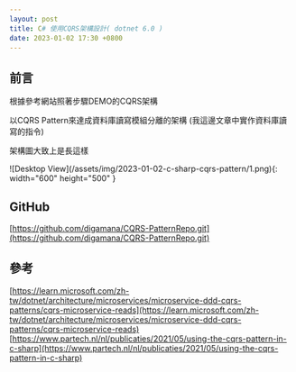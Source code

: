 ```yaml
---
layout: post
title: C# 使用CQRS架構設計( dotnet 6.0 )
date: 2023-01-02 17:30 +0800
---
```


## 前言
<p>根據參考網站照著步驟DEMO的CQRS架構</p>
<p>以CQRS Pattern來達成資料庫讀寫模組分離的架構 (我這邊文章中實作資料庫讀寫的指令)</p>
<p>架構圖大致上是長這樣</p>
![Desktop View](/assets/img/2023-01-02-c-sharp-cqrs-pattern/1.png){: width="600" height="500" }

## GitHub
[https://github.com/digamana/CQRS-PatternRepo.git](https://github.com/digamana/CQRS-PatternRepo.git)
## 參考
[https://learn.microsoft.com/zh-tw/dotnet/architecture/microservices/microservice-ddd-cqrs-patterns/cqrs-microservice-reads](https://learn.microsoft.com/zh-tw/dotnet/architecture/microservices/microservice-ddd-cqrs-patterns/cqrs-microservice-reads)  
[https://www.partech.nl/nl/publicaties/2021/05/using-the-cqrs-pattern-in-c-sharp](https://www.partech.nl/nl/publicaties/2021/05/using-the-cqrs-pattern-in-c-sharp)  
